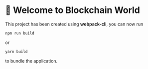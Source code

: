 # 🚀 Welcome to Blockchain World

This project has been created using **webpack-cli**, you can now run

```
npm run build
```

or

```
yarn build
```

to bundle the application.
